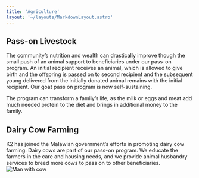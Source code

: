```yaml
---
title: 'Agriculture'
layout: '~/layouts/MarkdownLayout.astro'
---
```


## Pass-on Livestock

The community’s nutrition and wealth can drastically improve though the small push of an animal support to beneficiaries under our pass-on program.  An initial recipient receives an animal, which is allowed to give birth and the offspring is passed on to second recipient and the subsequent young delivered from the initially donated animal remains with the initial recipient.
Our goat pass on program is now self-sustaining.

The program can transform a family’s life, as the milk or eggs and meat add much needed protein to the diet and brings in additional money to the family.

## Dairy Cow Farming

K2 has joined the Malawian government’s efforts in promoting dairy cow farming. Dairy cows are part of our pass-on program. We educate the farmers in the care and housing needs, and we provide animal husbandry services to breed more cows to pass on to other beneficiaries.
![Man with cow](/images/site.jpg)

